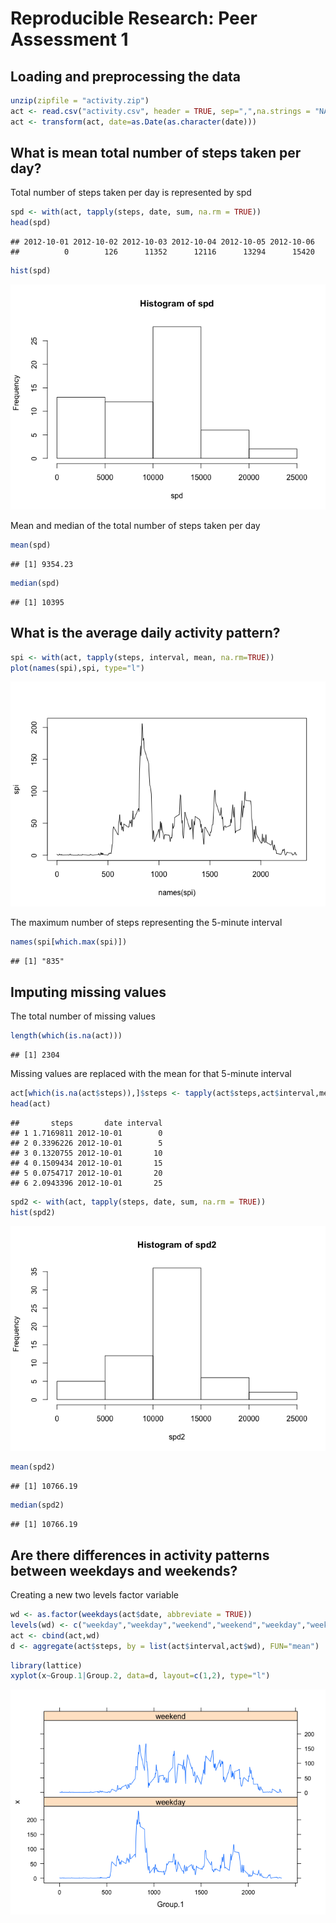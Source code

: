 # Reproducible Research: Peer Assessment 1


## Loading and preprocessing the data


```r
unzip(zipfile = "activity.zip")
act <- read.csv("activity.csv", header = TRUE, sep=",",na.strings = "NA")
act <- transform(act, date=as.Date(as.character(date)))
```

## What is mean total number of steps taken per day?

Total number of steps taken per day is represented by spd

```r
spd <- with(act, tapply(steps, date, sum, na.rm = TRUE))
head(spd)
```

```
## 2012-10-01 2012-10-02 2012-10-03 2012-10-04 2012-10-05 2012-10-06 
##          0        126      11352      12116      13294      15420
```


```r
hist(spd)
```

![](PA1_template_files/figure-html/unnamed-chunk-3-1.png)

Mean and median of the total number of steps taken per day

```r
mean(spd)
```

```
## [1] 9354.23
```

```r
median(spd)
```

```
## [1] 10395
```

## What is the average daily activity pattern?


```r
spi <- with(act, tapply(steps, interval, mean, na.rm=TRUE))
plot(names(spi),spi, type="l")
```

![](PA1_template_files/figure-html/unnamed-chunk-5-1.png)


The maximum number of steps representing the 5-minute interval

```r
names(spi[which.max(spi)])
```

```
## [1] "835"
```
## Imputing missing values

The total number of missing values 

```r
length(which(is.na(act)))
```

```
## [1] 2304
```

Missing values are replaced with the mean for that 5-minute interval

```r
act[which(is.na(act$steps)),]$steps <- tapply(act$steps,act$interval,mean, na.rm=TRUE)
head(act)
```

```
##       steps       date interval
## 1 1.7169811 2012-10-01        0
## 2 0.3396226 2012-10-01        5
## 3 0.1320755 2012-10-01       10
## 4 0.1509434 2012-10-01       15
## 5 0.0754717 2012-10-01       20
## 6 2.0943396 2012-10-01       25
```


```r
spd2 <- with(act, tapply(steps, date, sum, na.rm = TRUE))
hist(spd2)
```

![](PA1_template_files/figure-html/unnamed-chunk-9-1.png)

```r
mean(spd2)
```

```
## [1] 10766.19
```

```r
median(spd2)
```

```
## [1] 10766.19
```
## Are there differences in activity patterns between weekdays and weekends?

Creating a new two levels factor variable

```r
wd <- as.factor(weekdays(act$date, abbreviate = TRUE))
levels(wd) <- c("weekday","weekday","weekend","weekend","weekday","weekday","weekday")
act <- cbind(act,wd)
d <- aggregate(act$steps, by = list(act$interval,act$wd), FUN="mean")
```


```r
library(lattice)
xyplot(x~Group.1|Group.2, data=d, layout=c(1,2), type="l")
```

![](PA1_template_files/figure-html/unnamed-chunk-11-1.png)
